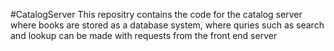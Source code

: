 #CatalogServer
This repositry contains the code for the catalog server where books are stored as a database system, where quries such as search and lookup can be made with requests from the front end server
